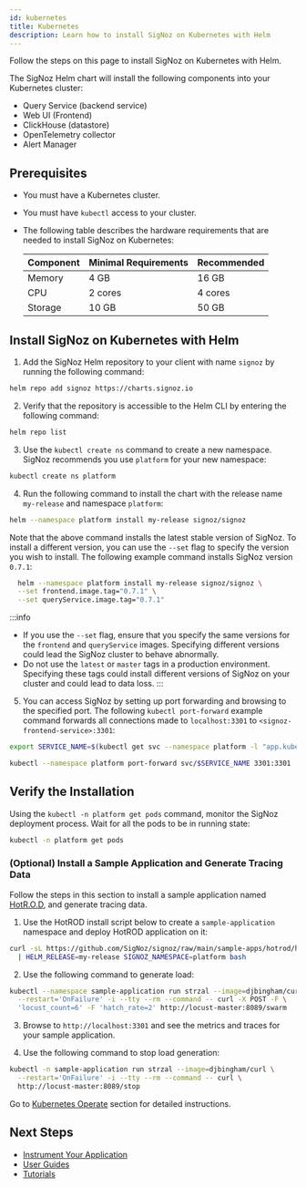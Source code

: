 ```yaml
---
id: kubernetes
title: Kubernetes
description: Learn how to install SigNoz on Kubernetes with Helm
---
```


Follow the steps on this page to install SigNoz on Kubernetes with Helm. 

The SigNoz Helm chart will install the following components into your Kubernetes cluster:

- Query Service (backend service)
- Web UI (Frontend)
- ClickHouse (datastore)
- OpenTelemetry collector
- Alert Manager

<!-- TODO: Flesh out the Architecture section and link out to it.-->
## Prerequisites

- You must have a Kubernetes cluster.
- You must have `kubectl` access to your cluster.
- The following table describes the hardware requirements that are needed to install SigNoz on Kubernetes:

  | Component   | Minimal Requirements | Recommended |
  | ----------- | ---------------------| ----------- |
  | Memory      | 4 GB                 | 16 GB       |
  | CPU         | 2 cores              | 4 cores     |
  | Storage     | 10 GB                | 50 GB       |

## Install SigNoz on Kubernetes with Helm

1. Add the SigNoz Helm repository to your client with name `signoz` by running the following command:

```bash
helm repo add signoz https://charts.signoz.io
```

2. Verify that the repository is accessible to the Helm CLI by entering the following command:
  
```bash
helm repo list
```

3. Use the `kubectl create ns` command to create a new namespace. SigNoz recommends you use `platform` for your new namespace:

```bash
kubectl create ns platform
```

4. Run the following command to install the chart with the release name `my-release` and namespace `platform`:

```bash
helm --namespace platform install my-release signoz/signoz
```

  Note that the above command installs the latest stable version of SigNoz. To install a different version, you can use the `--set` flag to specify the version you wish to install. The following example command installs SigNoz version `0.7.1`:
  
```bash
  helm --namespace platform install my-release signoz/signoz \
  --set frontend.image.tag="0.7.1" \
  --set queryService.image.tag="0.7.1"
```

:::info
   - If you use the `--set` flag, ensure that you specify the same versions for the `frontend` and `queryService` images. Specifying different versions could lead the SigNoz cluster to behave abnormally.
   - Do not use the `latest` or `master` tags in a production environment. Specifying these tags could install different versions of SigNoz on your cluster and could lead to data loss.
:::

5. You can access SigNoz by setting up port forwarding and browsing to the specified port. The following `kubectl port-forward` example command forwards all connections made to `localhost:3301` to `<signoz-frontend-service>:3301`:

```bash
export SERVICE_NAME=$(kubectl get svc --namespace platform -l "app.kubernetes.io/component=frontend" -o jsonpath="{.items[0].metadata.name}")

kubectl --namespace platform port-forward svc/$SERVICE_NAME 3301:3301
```

## Verify the Installation

Using the `kubectl -n platform get pods` command, monitor the SigNoz deployment process. Wait for all the pods to be in running state:

```bash
kubectl -n platform get pods
```

<!-- Need to add an example output once I install SigNoz on Kubernetes.-->
### (Optional) Install a Sample Application and Generate Tracing Data

<!-- This whole section needs more details and it could be moved somewhere else -->

Follow the steps in this section to install a sample application named [HotR.O.D](https://github.com/jaegertracing/jaeger/tree/master/examples/hotrod), and generate tracing data.

1. Use the HotROD install script below to create a `sample-application` namespace and deploy HotROD application on it:

```bash
curl -sL https://github.com/SigNoz/signoz/raw/main/sample-apps/hotrod/hotrod-install.sh \
  | HELM_RELEASE=my-release SIGNOZ_NAMESPACE=platform bash
```

2. Use the following command to generate load:

```bash
kubectl --namespace sample-application run strzal --image=djbingham/curl \
  --restart='OnFailure' -i --tty --rm --command -- curl -X POST -F \
  'locust_count=6' -F 'hatch_rate=2' http://locust-master:8089/swarm
```

3. Browse to `http://localhost:3301` and see the metrics and traces for your sample application. <!--This step needs more details including a screenshot but I wasn't able to install SigNoz on Kubernetes yet -->

4. Use the following command to stop load generation:

```bash
kubectl -n sample-application run strzal --image=djbingham/curl \
  --restart='OnFailure' -i --tty --rm --command -- curl \
  http://locust-master:8089/stop
```

Go to [Kubernetes Operate](/docs/operate/kubernetes) section for detailed instructions.

## Next Steps

- [Instrument Your Application](/docs/instrumentation/overview)
- [User Guides](/docs/userguide/overview/)
- [Tutorials](/docs/tutorials/)
